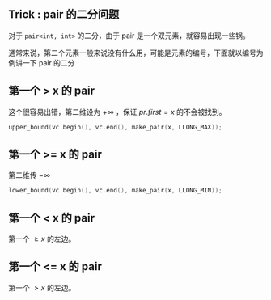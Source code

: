 ## Trick : pair 的二分问题

对于 `pair<int, int>` 的二分，由于 pair 是一个双元素，就容易出现一些锅。

通常来说，第二个元素一般来说没有什么用，可能是元素的编号，下面就以编号为例讲一下 pair 的二分

## 第一个 > x 的 pair

这个很容易出错，第二维设为 $+\infty$ ，保证 $pr.first=x$ 的不会被找到。

```cpp
upper_bound(vc.begin(), vc.end(), make_pair(x, LLONG_MAX));
```

## 第一个 >= x 的 pair

第二维传 $-\infty$ 

```cpp
lower_bound(vc.begin(), vc.end(), make_pair(x, LLONG_MIN));
```

## 第一个 < x 的 pair

第一个 $\geq x$ 的左边。

## 第一个 <= x 的 pair

第一个 $>x$ 的左边。
